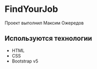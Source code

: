 # FindYourJob
Проект выполнил Максим Ожередов

## Используются технологии
- HTML
- CSS
- Bootstrap v5
